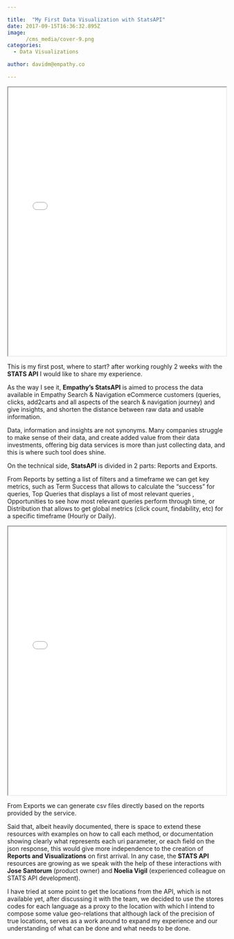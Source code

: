 ```yaml
---

title:  "My First Data Visualization with StatsAPI"
date: 2017-09-15T16:36:32.895Z
image:
      /cms_media/cover-9.png
categories:
  - Data Visualizations

author: davidm@empathy.co

---
```


<iframe src="/local-data-vis/2017-09-15-my-first-two-weeks-creating-Data-Viz/bars.html" framebimg-order="1" width="100%" height="620px"    max-height="720px" ></iframe>

This is my first post, where to start? after working roughly 2 weeks with the __STATS API__ I would like to share my experience.

As the way I see it, __Empathy’s StatsAPI__ is aimed to process the data available in Empathy Search & Navigation eCommerce customers (queries, clicks, add2carts and all aspects of the search & navigation journey) and give insights, and shorten the distance between raw data and usable information.

Data, information and insights are not synonyms. Many companies struggle to make sense of their data, and create added value from their data investments, offering big data services is more than just collecting data, and this is where such tool does shine.

On the technical side, **StatsAPI** is divided in 2 parts: Reports and Exports.

From Reports by setting a list of filters and a timeframe we can get key metrics, such as Term Success that allows to calculate the “success” for queries, Top Queries that displays a list of most relevant queries , Opportunities to see how most relevant queries perform through time, or Distribution that allows to get global metrics (click count, findability, etc) for a specific timeframe (Hourly or Daily).

<iframe src="/local-data-vis/2017-09-15-my-first-two-weeks-creating-Data-Viz/bubbles.html" framebimg-order="1" width="100%" height="620px"    max-height="720px" ></iframe>

From Exports we can generate csv files directly based on the reports provided by the service.

Said that, albeit heavily documented, there is space to extend these resources with examples on how to call each method, or documentation showing clearly what represents each uri parameter, or each field on the json response, this would give more independence to the creation of __Reports and Visualizations__ on first arrival. In any case, the **STATS API** resources are growing as we speak with the help of these interactions with **Jose Santorum** (product owner) and **Noelia Vigil** (experienced colleague on STATS API development).

I have tried at some point to get the locations from the API, which is not available yet, after discussing it with the team, we decided to use the stores codes for each language as a proxy to the location with which I intend to compose some value geo-relations that although lack of the precision of true locations, serves as a work around to expand my experience and our understanding of what can be done and what needs to be done.
